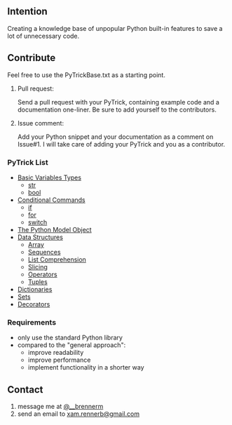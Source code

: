 ## Intention
Creating a knowledge base of unpopular Python built-in features to save a lot of unnecessary code.

## Contribute
Feel free to use the PyTrickBase.txt as a starting point.

1. Pull request:

   Send a pull request with your PyTrick, containing example code and a documentation one-liner. Be sure to add yourself to the contributors.

2. Issue comment:

   Add your Python snippet and your documentation as a comment on Issue#1. I will take care of adding your PyTrick and you as a contributor.

### PyTrick List
- [Basic Variables Types](#variables)
    - [str](#var-str)
    - [bool](#var-bool)
- [Conditional Commands](#conditional-statements)
    - [if](#cs-if)
    - [for](#cs-for)
    - [switch](#cs-switch)
- [The Python Model Object](#python-model-object)
- [Data Structures](#data-structure)
    - [Array](#dt-array)
    - [Sequences](#dt-sequences)
    - [List Comprehension](#dt-list-comprehension)
    - [Slicing](#dt-slicing)
    - [Operators](#dt-operators)
    - [Tuples](#dt-tuples)
- [Dictionaries](#dict)
- [Sets](#sets)
- [Decorators](#decorators)

### Requirements
- only use the standard Python library
- compared to the "general approach":
  - improve readability
  - improve performance
  - implement functionality in a shorter way

## Contact
1. message me at [@__brennerm](https://twitter.com/__brennerm)
2. send an email to xam.rennerb@gmail.com
